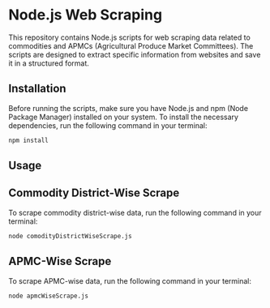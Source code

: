 # Node.js Web Scraping

This repository contains Node.js scripts for web scraping data related to commodities and APMCs (Agricultural Produce Market Committees). The scripts are designed to extract specific information from websites and save it in a structured format.

## Installation

Before running the scripts, make sure you have Node.js and npm (Node Package Manager) installed on your system. To install the necessary dependencies, run the following command in your terminal:

```bash
npm install
```

## Usage
## Commodity District-Wise Scrape
To scrape commodity district-wise data, run the following command in your terminal:

```bash
node comodityDistrictWiseScrape.js
```


## APMC-Wise Scrape
To scrape APMC-wise data, run the following command in your terminal:

```bash
node apmcWiseScrape.js
```